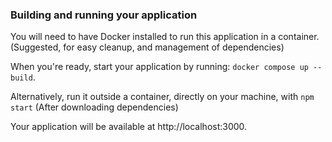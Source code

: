 ### Building and running your application

You will need to have Docker installed to run this application in a container.
(Suggested, for easy cleanup, and management of dependencies)


When you're ready, start your application by running:
`docker compose up --build`.

Alternatively, run it outside a container, directly on your machine, with `npm start`
(After downloading dependencies)

Your application will be available at http://localhost:3000.
